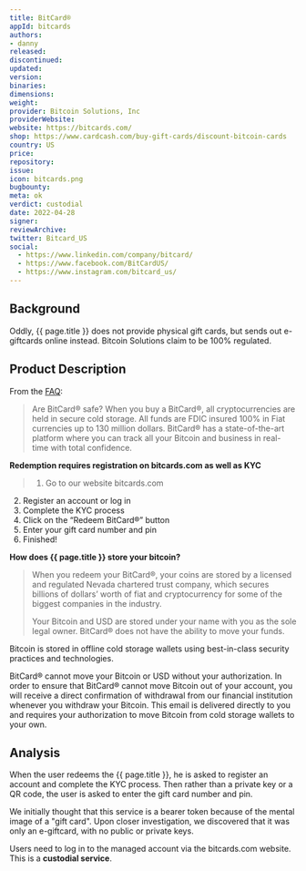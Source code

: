 ```yaml
---
title: BitCard®️ 
appId: bitcards
authors:
- danny
released: 
discontinued: 
updated: 
version: 
binaries: 
dimensions: 
weight: 
provider: Bitcoin Solutions, Inc
providerWebsite: 
website: https://bitcards.com/
shop: https://www.cardcash.com/buy-gift-cards/discount-bitcoin-cards
country: US
price: 
repository: 
issue: 
icon: bitcards.png
bugbounty: 
meta: ok
verdict: custodial
date: 2022-04-28
signer: 
reviewArchive: 
twitter: Bitcard_US
social: 
  - https://www.linkedin.com/company/bitcard/
  - https://www.facebook.com/BitCardUS/
  - https://www.instagram.com/bitcard_us/
---
```


## Background 

Oddly, {{ page.title }} does not provide physical gift cards, but sends out e-giftcards online instead. Bitcoin Solutions claim to be 100% regulated. 

## Product Description 

From the [FAQ](https://bitcards.com/faqs/):

> Are BitCard® safe?
> When you buy a BitCard®, all cryptocurrencies are held in secure cold storage. All funds are FDIC insured 100% in Fiat currencies up to 130 million dollars. BitCard® has a state-of-the-art platform where you can track all your Bitcoin and business in real-time with total confidence.

**Redemption requires registration on bitcards.com as well as KYC**

> 1. Go to our website bitcards.com
2. Register an account or log in
3. Complete the KYC process
4. Click on the “Redeem BitCard®” button
5. Enter your gift card number and pin
6. Finished!

**How does {{ page.title }} store your bitcoin?**

> When you redeem your BitCard®, your coins are stored by a licensed and regulated Nevada chartered trust company, which secures billions of dollars’ worth of fiat and cryptocurrency for some of the biggest companies in the industry.
>
> Your Bitcoin and USD are stored under your name with you as the sole legal owner. BitCard® does not have the ability to move your funds.
>
Bitcoin is stored in offline cold storage wallets using best-in-class security practices and technologies.
>
BitCard® cannot move your Bitcoin or USD without your authorization. In order to ensure that BitCard® cannot move Bitcoin out of your account, you will receive a direct confirmation of withdrawal from our financial institution whenever you withdraw your Bitcoin. This email is delivered directly to you and requires your authorization to move Bitcoin from cold storage wallets to your own.

## Analysis 

When the user redeems the {{ page.title }}, he is asked to register an account and complete the KYC process. Then rather than a private key or a QR code, the user is asked to enter the gift card number and pin. 

We initially thought that this service is a bearer token because of the mental image of a "gift card". Upon closer investigation, we discovered that it was only an e-giftcard, with no public or private keys. 

Users need to log in to the managed account via the bitcards.com website. This is a **custodial service**. 